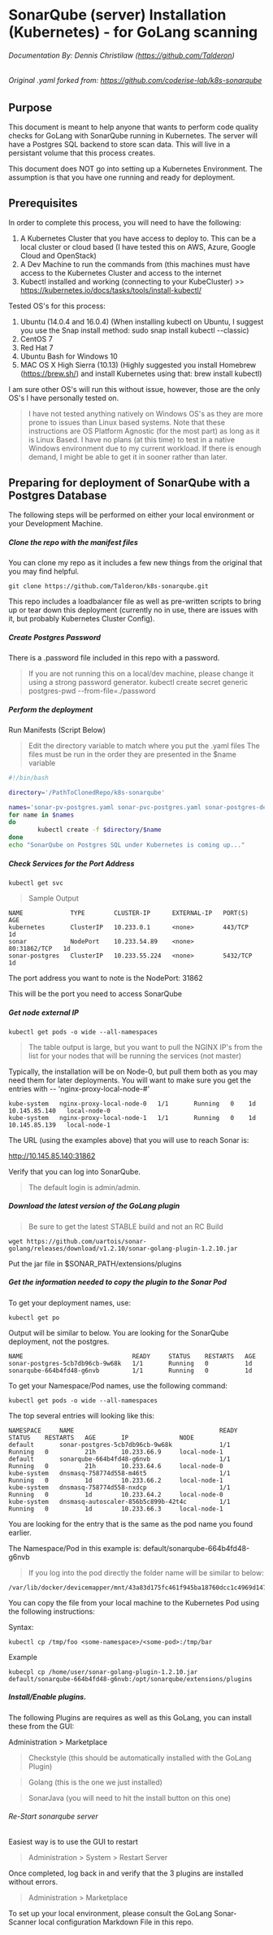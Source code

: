 # SonarQube (server) Installation (Kubernetes) - for GoLang scanning
###### Documentation By: Dennis Christilaw (https://github.com/Talderon)
###### Original .yaml forked from: https://github.com/coderise-lab/k8s-sonarqube

## Purpose
This document is meant to help anyone that wants to perform code quality checks for GoLang with SonarQube running in Kubernetes. The server will have a Postgres SQL backend to store scan data. This will live in a persistant volume that this process creates.

This document does NOT go into setting up a Kubernetes Environment. The assumption is that you have one running and ready for deployment.
## Prerequisites
In order to complete this process, you will need to have the following:

1. A Kubernetes Cluster that you have access to deploy to. This can be a local cluster or cloud based (I have tested this on AWS, Azure, Google Cloud and OpenStack)
2. A Dev Machine to run the commands from (this machines must have access to the Kubernetes Cluster and access to the internet
3. Kubectl installed and working (connecting to your KubeCluster) >> https://kubernetes.io/docs/tasks/tools/install-kubectl/

Tested OS's for this process:

1. Ubuntu (14.0.4 and 16.0.4) (When installing kubectl on Ubuntu, I suggest you use the Snap install method: sudo snap install kubectl --classic)
2. CentOS 7
3. Red Hat 7
4. Ubuntu Bash for Windows 10
5. MAC OS X High Sierra (10.13) (Highly suggested you install Homebrew (https://brew.sh/) and install Kubernetes using that: brew install kubectl)

I am sure other OS's will run this without issue, however, those are the only OS's I have personally tested on.

> I have not tested anything natively on Windows OS's as they are more prone to issues than Linux based systems. Note that these instructions are OS Platform Agnostic (for the most part) as long as it is Linux Based. I have no plans (at this time) to test in a native Windows environment due to my current workload. If there is enough demand, I might be able to get it in sooner rather than later.

## Preparing for deployment of SonarQube with a Postgres Database
The following steps will be performed on either your local environment or your Development Machine.

##### Clone the repo with the manifest files
You can clone my repo as it includes a few new things from the original that you may find helpful.
```
git clone https://github.com/Talderon/k8s-sonarqube.git
```
This repo includes a loadbalancer file as well as pre-written scripts to bring up or tear down this deployment (currently no in use, there are issues with it, but probably Kubernetes Cluster Config).

##### Create Postgres Password
There is a .password file included in this repo with a password.
> If you are not running this on a local/dev machine, please change it using a strong password generator.
kubectl create secret generic postgres-pwd --from-file=./password

##### Perform the deployment
Run Manifests (Script Below)

>Edit the directory variable to match where you put the .yaml files
>The files must be run in the order they are presented in the $name variable

```bash
#!/bin/bash

directory='/PathToClonedRepo/k8s-sonarqube'

names='sonar-pv-postgres.yaml sonar-pvc-postgres.yaml sonar-postgres-deployment.yaml sonarqube-deployment.yaml sonarqube-service.yaml sonar-postgres-service.yaml'
for name in $names
do
        kubectl create -f $directory/$name
done
echo "SonarQube on Postgres SQL under Kubernetes is coming up..."
```

##### Check Services for the Port Address
```
kubectl get svc
```
> Sample Output
```
NAME             TYPE        CLUSTER-IP      EXTERNAL-IP   PORT(S)        AGE
kubernetes       ClusterIP   10.233.0.1      <none>        443/TCP        1d
sonar            NodePort    10.233.54.89    <none>        80:31862/TCP   1d
sonar-postgres   ClusterIP   10.233.55.224   <none>        5432/TCP       1d
```

The port address you want to note is the NodePort: 31862

This will be the port you need to access SonarQube
##### Get node external IP
```
kubectl get pods -o wide --all-namespaces
```
>The table output is large, but you want to pull the NGINX IP's from the list for your nodes that will be running the services (not master)

Typically, the installation will be on Node-0, but pull them both as you may need them for later deployments. You will want to make sure you get the entries with -- 'nginx-proxy-local-node-#'

```
kube-system   nginx-proxy-local-node-0   1/1       Running   0    1d     10.145.85.140   local-node-0
kube-system   nginx-proxy-local-node-1   1/1       Running   0    1d     10.145.85.139   local-node-1
```
The URL (using the examples above) that you will use to reach Sonar is:

http://10.145.85.140:31862

Verify that you can log into SonarQube.

> The default login is admin/admin.

##### Download the latest version of the GoLang plugin

> Be sure to get the latest STABLE build and not an RC Build

```
wget https://github.com/uartois/sonar-golang/releases/download/v1.2.10/sonar-golang-plugin-1.2.10.jar
```

Put the jar file in $SONAR_PATH/extensions/plugins

##### Get the information needed to copy the plugin to the Sonar Pod
To get your deployment names, use:
```
kubectl get po
```
Output will be similar to below. You are looking for the SonarQube deployment, not the postgres.
```
NAME                              READY     STATUS    RESTARTS   AGE
sonar-postgres-5cb7db96cb-9w68k   1/1       Running   0          1d
sonarqube-664b4fd48-g6nvb         1/1       Running   0          1d
```

To get your Namespace/Pod names, use the following command:
```
kubectl get pods -o wide --all-namespaces
```
The top several entries will looking like this:

```
NAMESPACE     NAME                                        READY     STATUS    RESTARTS   AGE       IP              NODE
default       sonar-postgres-5cb7db96cb-9w68k             1/1       Running   0          21h       10.233.66.9     local-node-1
default       sonarqube-664b4fd48-g6nvb                   1/1       Running   0          21h       10.233.64.6     local-node-0
kube-system   dnsmasq-758774d558-m46t5                    1/1       Running   0          1d        10.233.66.2     local-node-1
kube-system   dnsmasq-758774d558-nxdcp                    1/1       Running   0          1d        10.233.64.2     local-node-0
kube-system   dnsmasq-autoscaler-856b5c899b-42t4c         1/1       Running   0          1d        10.233.66.3     local-node-1
```
You are looking for the entry that is the same as the pod name you found earlier.

The Namespace/Pod in this example is: default/sonarqube-664b4fd48-g6nvb

> If you log into the pod directly the folder name will be similar to below:
```
/var/lib/docker/devicemapper/mnt/43a83d175fc461f945ba18760dcc1c4969d14701889cf52874960ccff241c030/rootfs/opt/sonarqube/extensions/plugins
```

You can copy the file from your local machine to the Kubernetes Pod using the following instructions:

Syntax:
```
kubectl cp /tmp/foo <some-namespace>/<some-pod>:/tmp/bar
```
Example
```
kubecpl cp /home/user/sonar-golang-plugin-1.2.10.jar default/sonarqube-664b4fd48-g6nvb:/opt/sonarqube/extensions/plugins
```
##### Install/Enable plugins.
The following Plugins are requires as well as this GoLang, you can install these from the GUI:

Administration > Marketplace

> Checkstyle (this should be automatically installed with the GoLang Plugin)

> Golang (this is the one we just installed)

> SonarJava (you will need to hit the install button on this one)


###### Re-Start sonarqube server
Easiest way is to use the GUI to restart

> Administration > System > Restart Server

Once completed, log back in and verify that the 3 plugins are installed without errors.

> Administration > Marketplace

To set up your local environment, please consult the GoLang Sonar-Scanner local configuration Markdown File in this repo.
